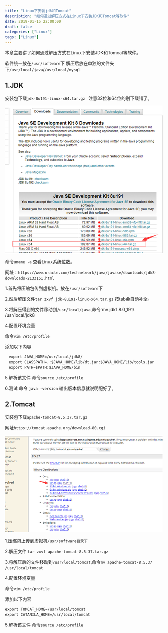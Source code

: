 ```yaml
---
title: "Linux下安装jdk和Tomcat"
description: "如何通过解压方式在Linux下安装JDK和Tomcat等软件"
date: 2019-01-15 22:00:00
draft: false
categories: ["Linux"]
tags: ["Linux"]
---
```


本章主要讲了如何通过解压方式在Linux下安装JDK和Tomcat等软件。

<!-- more-->

软件统一放在`/usr/software`下 解压后放在单独的文件夹下`/usr/local/java`/`/usr/local/mysql`

## 1.JDK

安装包下载`jdk-8u191-linux-x64.tar.gz ` 注意32位和64位的别下载错了。

![](https://github.com/lixd/blog/raw/master/images/linux/software-install/jdk1.8-down.png)

命令`uname -a` 查看Linux系统位数。

网址：`https://www.oracle.com/technetwork/java/javase/downloads/jdk8-downloads-2133151.html`

1.首先将压缩包传到虚拟机。放在`/usr/software`下

2.然后解压文件`tar zxvf jdk-8u191-linux-x64.tar.gz` 按tab会自动补全。

3.将解压得到的文件移动到`/usr/local/java`,命令`mv jdk1.8.0_191/ /usr/local/jdk8

4.配置环境变量 

 命令`vim /etc/profile` 

添加以下内容

```xml
　export JAVA_HOME=/usr/local/jdk8/
　export CLASSPATH=.:$JAVA_HOME/lib/dt.jar:$JAVA_HOME/lib/tools.jar
　export PATH=$PATH:$JAVA_HOME/bin
```

5.解析该文件 命令`source /etc/profile`

6.测试 命令 `java -version` 输出版本信息就说明配好了。

## 2.Tomcat

安装包下载`apache-tomcat-8.5.37.tar.gz`

网址`https://tomcat.apache.org/download-80.cgi`

![](https://github.com/lixd/blog/raw/master/images/linux/software-install/tomcat8-down.png)

1.压缩包上传到虚拟机`/usr/software目录下`

2.解压文件 `tar zxvf apache-tomcat-8.5.37.tar.gz `

3.将解压后的文件移动到`/usr/local/tomcat`,命令`mv apache-tomcat-8.5.37 /usr/local/tomcat`

4.配置环境变量 

 命令`vim /etc/profile` 

添加以下内容

```xml
export TOMCAT_HOME=/usr/local/tomcat
export CATANILA_HOME=/usr/local/tomcat
```

5.解析该文件 命令`source /etc/profile`
